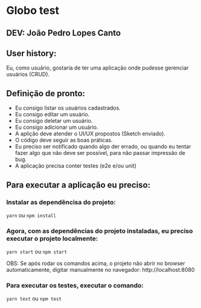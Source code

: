 # Globo test

## DEV: João Pedro Lopes Canto

## User history:

Eu, como usuário, gostaria de ter uma aplicação onde pudesse gerenciar usuários (CRUD).

## Definição de pronto:

- Eu consigo listar os usuários cadastrados.
- Eu consigo editar um usuário.
- Eu consigo deletar um usuário.
- Eu consigo adicionar um usuário.
- A aplição deve atender o UI/UX propostos (Sketch enviado).
- O código deve seguir as boas práticas.
- Eu preciso ser notificado quando algo der errado, ou quando eu tentar fazer algo que não deve ser possível, para não passar impressão de bug.
- A aplicação precisa conter testes (e2e e/ou unit)
## Para executar a aplicação eu preciso:

### Instalar as dependêncisa do projeto:

`yarn` ou `npm install`

### Agora, com as dependências do projeto instaladas, eu preciso executar o projeto localmente:

`yarn start` ou `npm start`

OBS: Se após rodar os comandos acima, o projeto não abrir no browser automaticamente, digitar manualmente no navegador: http://localhost:8080
### Para executar os testes, executar o comando:

`yarn test` ou `npm test`
